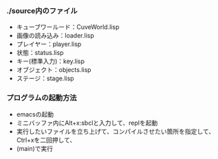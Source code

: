 ### ./source内のファイル
- キューブワールード：CuveWorld.lisp
- 画像の読み込み：loader.lisp
- プレイヤー：player.lisp
- 状態：status.lisp
- キー(標準入力)：key.lisp     
- オブジェクト：objects.lisp  
- ステージ：stage.lisp
### プログラムの起動方法
- emacsの起動
- ミニバッファ内にAlt+x:sbclと入力して、replを起動
- 実行したいファイルを立ち上げて、コンパイルさせたい箇所を指定して、Ctrl+xを二回押して、
- (main)で実行
